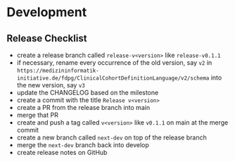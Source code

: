 # Development

## Release Checklist

* create a release branch called `release-v<version>` like `release-v0.1.1`
* if necessary, rename every occurrence of the old version, say `v2` in `https://medizininformatik-initiative.de/fdpg/ClinicalCohortDefinitionLanguage/v2/schema` into the new version, say `v3` 
* update the CHANGELOG based on the milestone
* create a commit with the title `Release v<version>`
* create a PR from the release branch into main
* merge that PR
* create and push a tag called `v<version>` like `v0.1.1` on main at the merge commit
* create a new branch called `next-dev` on top of the release branch
* merge the `next-dev` branch back into develop
* create release notes on GitHub